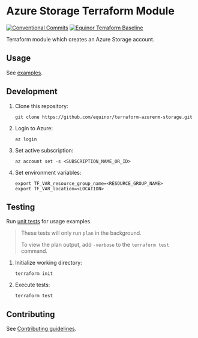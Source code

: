 # Azure Storage Terraform Module

[![Conventional Commits](https://img.shields.io/badge/Conventional%20Commits-1.0.0-yellow.svg)](https://conventionalcommits.org)
[![Equinor Terraform Baseline](https://img.shields.io/badge/Equinor%20Terraform%20Baseline-1.0.0-blueviolet)](https://github.com/equinor/terraform-baseline)

Terraform module which creates an Azure Storage account.

## Usage

See [examples](examples).

## Development

1. Clone this repository:

    ```console
    git clone https://github.com/equinor/terraform-azurerm-storage.git
    ```

1. Login to Azure:

    ```console
    az login
    ```

1. Set active subscription:

    ```console
    az account set -s <SUBSCRIPTION_NAME_OR_ID>
    ```

1. Set environment variables:

    ```console
    export TF_VAR_resource_group_name=<RESOURCE_GROUP_NAME>
    export TF_VAR_location=<LOCATION>
    ```

## Testing

Run [unit tests](./tests/unit.tftest.hcl) for usage examples.

> These tests will only run `plan` in the background.
>
> To view the plan output, add `-verbose` to the `terraform test` command.

1. Initialize working directory:

    ```console
    terraform init
    ```

1. Execute tests:

    ```console
    terraform test
    ```

## Contributing

See [Contributing guidelines](CONTRIBUTING.md).
